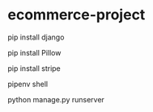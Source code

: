 # ecommerce-project

pip install django

pip install Pillow

pip install stripe
    
pipenv shell

python manage.py runserver
